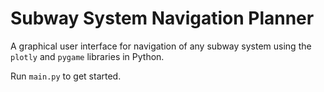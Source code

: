 # Subway System Navigation Planner

A graphical user interface for navigation of any subway system using the `plotly` and `pygame` libraries in Python.

Run `main.py` to get started.

